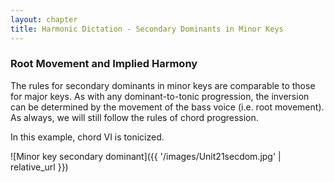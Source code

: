 ```yaml
---
layout: chapter
title: Harmonic Dictation - Secondary Dominants in Minor Keys
---
```


### Root Movement and Implied Harmony

The rules for secondary dominants in minor keys are comparable to those for major keys. As with any dominant-to-tonic progression, the inversion can be determined by the movement of the bass voice (i.e. root movement). As always, we will still follow the rules of chord progression.

In this example, chord VI is tonicized.

![Minor key secondary dominant]({{ '/images/Unit21secdom.jpg' | relative_url }})



